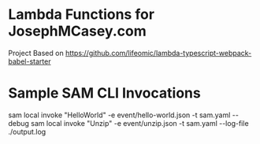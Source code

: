 # Lambda Functions for JosephMCasey.com

Project Based on https://github.com/lifeomic/lambda-typescript-webpack-babel-starter

# Sample SAM CLI Invocations

sam local invoke "HelloWorld" -e event/hello-world.json  -t sam.yaml --debug
sam local invoke "Unzip" -e event/unzip.json  -t sam.yaml  --log-file ./output.log